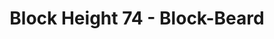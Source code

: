 ---
layout: post
title: "Block Height 74 - Block-Beard"
categories:
tags: []
image: blockheight-74.jpg
description: Part of the block, part of the chain!
script:
    - Block Height 74. Block Beard <voice name='Amy'> One of the first known uses of blockchain was anti-piracy. Take the dreaded Pirate, Block Beard, for example! </voice> Block Beard, with pirate hat and hook, and big black beard, at the helm. <voice name='Joey'> <lang xml:lang='en-US'> <prosody rate="x-slow" pitch="x-low"> <amazon:emotion name="excited" intensity="high"> are me hearties! </amazon:emotion> </prosody> </lang> </voice>
    - <voice name='Amy'>    He Robbed Many ships and recorded everything    in an immutable ledger. </voice> Block Beard writing in his ledger with quill and Kraken Ink.  <voice name='Joey'>    <lang xml:lang='en-US'>    <prosody rate="x-slow" pitch="x-low">        <amazon:emotion name="excited" intensity="high">        I commit me crimes then I commit me transactions!        are me hearties!        </amazon:emotion>        </prosody>         </lang> </voice>
    - <voice name='Amy'>    Which, in hindsight was a mistake. </voice>  Block Beard, behind bars!  <voice name='Joey'>    <lang xml:lang='en-US'>   <prosody rate="x-slow" pitch="x-low">               <amazon:emotion name="disappointed" intensity="high">       are me hearties!, me be comitted.              </amazon:emotion>   </prosody></lang></voice>
---